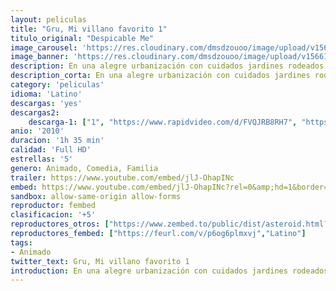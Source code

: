 ```yaml
---
layout: peliculas
title: "Gru, Mi villano favorito 1"
titulo_original: "Despicable Me"
image_carousel: 'https://res.cloudinary.com/dmsdzouoo/image/upload/v1566169430/VILLANO1-min_h0s7hx.jpg'
image_banner: 'https://res.cloudinary.com/dmsdzouoo/image/upload/v1566169430/gru1-min_xpfkkl.jpg'
description: En una alegre urbanización con cuidados jardines rodeados por verjas de madera pintadas de blanco y llenos de rosales, sobresale una casa negra con el césped amarillento. Los vecinos ignoran que debajo de la vivienda hay un enorme escondite secreto. Allí está Gru, rodeado por un pequeño ejército de lacayos, planeando el mayor robo de toda la historia. ¡Va a hacerse con la luna!
description_corta: En una alegre urbanización con cuidados jardines rodeados por verjas de madera pintadas de blanco y llenos de rosales, sobresale una casa negra con el césped amarillento. Los vecinos ignoran que debajo de la vivienda hay un enorme escondite secreto. Allí está Gru, rodeado por..
category: 'peliculas'
idioma: 'Latino'
descargas: 'yes'
descargas2:
    descarga-1: ["1", "https://www.rapidvideo.com/d/FVQJRB8RH7", "https://www.google.com/s2/favicons?domain=www.rapidvideo.com","RapidVideo","https://res.cloudinary.com/imbriitneysam/image/upload/v1541473684/mexico.png", "Latino", "Full HD"]
anio: '2010'
duracion: '1h 35 min'
calidad: 'Full HD'
estrellas: '5'
genero: Animado, Comedia, Familia
trailer: https://www.youtube.com/embed/jlJ-OhapINc
embed: https://www.youtube.com/embed/jlJ-OhapINc?rel=0&amp;hd=1&border=0&wmode=opaque&enablejsapi=1&modestbranding=1&controls=1&showinfo=1
sandbox: allow-same-origin allow-forms
reproductor: fembed
clasificacion: '+5'
reproductores_otros: ["https://www.zembed.to/public/dist/asteroid.html?id=ae1eadcd17a04f49eb87a02cbe1813c8&title=Despicable%20Me","Latino","https://gdriveplayer.io/embed2.php?link=JOp0I8Qh2UrRyt%252FEO8sc%252FAL5kD6aYrPY3YAMpY%252Brp%252B5H3QizGrJoXbxkUOLg8Y0QkJ%252B5h3yhIdxV5Ijv7A4Tq%252Fq1AVRntRUvwLBPKsCGKi7F4%252Fro6lnG%252FDjWtSKD0lhwymyl7ZrhtCB%252FuGcCt5%252FlfUnlGYV1pntsbke3WTmncBqhNFketPcyiaMT5UTrr%252Bios%253D","Latino","https://gdriveplayer.io/embed2.php?link=Tg%252FmkNHLPx5PvcGma4%252BjwQAfpsWnHocBw4wwedYAwYVJi2h%252FVYjkdQIAStHdSFSmTemUHQcScGIh47MItGSqWZ%252FQ1dlbZJob1Lu4jTukOTfp2kvdbpMRr2guQE1pp26fJHnCkTt7HmfzLli%252B7Tlct2hyZfOaSw%252BXTDRTJfced7x0ThFw581js72PGUpioyUWY%253D","Latino","https://gdriveplayer.io/embed2.php?link=YNudp%252BkqKnM%252Bt6WNzohqFAsp4n21mg0dmk6bFi6H9UL9q%252F7fBxJ1ryxjZpu%252BAA8Cnr2t3I0kChJ8oCOhEBuQRF0BM5%252F0Ng9ddY89DonkHoB0whuhGJgdDXDJctvG9YsBIHAl3bRqgp3pDjLKUt6XeEvoo8Jpux2WOlcEIzcrsDlMiVFfIDJYrKQ3kZ3y2SJx%252Fc38YpEu1BB5NkXmPC2BFQ","Latino","https://movcloud.net/embed/cd-ZVYdPvq38","Latino","https://mstream.press/vvtqb28ua5ny","Latino"]
reproductores_fembed: ["https://feurl.com/v/p6og6plmxvj","Latino"]
tags:
- Animado
twitter_text: Gru, Mi villano favorito 1
introduction: En una alegre urbanización con cuidados jardines rodeados por verjas de madera pintadas de blanco y llenos de rosales, sobresale una casa negra con el césped amarillento. Los vecinos ignoran que debajo de la vivienda hay un enorme escondite secreto. Allí está Gru, rodeado por..
---
```












